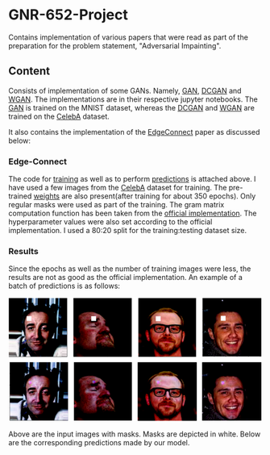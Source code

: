# GNR-652-Project
Contains implementation of various papers that were read as part of the preparation for the problem statement, "Adversarial Impainting".

## Content
Consists of implementation of some GANs. Namely, [GAN](https://arxiv.org/abs/1406.2661), [DCGAN](https://arxiv.org/abs/1511.06434) and [WGAN](https://arxiv.org/abs/1701.07875). The implementations are in their respective jupyter notebooks. The [GAN](https://github.com/advaitkumar3107/GNR-652-Project/blob/master/GAN.ipynb) is trained on the MNIST dataset, whereas the [DCGAN](https://github.com/advaitkumar3107/GNR-652-Project/blob/master/DCGAN.ipynb) and [WGAN](https://github.com/advaitkumar3107/GNR-652-Project/blob/master/WGAN.ipynb) are trained on the [CelebA](http://mmlab.ie.cuhk.edu.hk/projects/CelebA.html) dataset. 

It also contains the implementation of the [EdgeConnect](https://arxiv.org/abs/1901.00212) paper as discussed below:

### Edge-Connect
The code for [training](https://github.com/advaitkumar3107/GNR-652-Project/blob/master/Edge_Connect_train.ipynb) as well as to perform [predictions](https://github.com/advaitkumar3107/GNR-652-Project/blob/master/Edge_Connect_Predictions.ipynb) is attached above. I have used a few images from the [CelebA](https://github.com/advaitkumar3107/GNR-652-Project/blob/master/celeba/img_align_celeba) dataset for training. The pre-trained [weights](https://github.com/advaitkumar3107/GNR-652-Project/blob/master/weights) are also present(after training for about 350 epochs). Only regular masks were used as part of the training. The gram matrix computation function has been taken from the [official implementation](https://github.com/knazeri/edge-connect). The hyperparameter values were also set according to the official implementation. I used a 80:20 split for the training:testing dataset size.

### Results
Since the epochs as well as the number of training images were less, the results are not as good as the official implementation. An example of a batch of predictions is as follows:
<p align='center'>  
  <img src='https://github.com/advaitkumar3107/GNR-652-Project/blob/master/edge_connect.png' width='870'/>
</p>
Above are the input images with masks. Masks are depicted in white. Below are the corresponding predictions made by our model.


